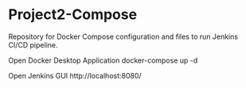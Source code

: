 # Project2-Compose
Repository for Docker Compose configuration and files to run Jenkins CI/CD pipeline.

Open Docker Desktop Application
docker-compose up -d

Open Jenkins GUI
http://localhost:8080/
